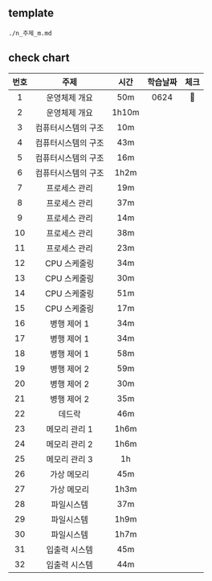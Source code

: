 ## template
```
./n_주제_m.md
```
## check chart
|번호|주제|시간|학습날짜|체크|
|:---:|:---:|:---:|:---:|:---:|
|1|운영체제 개요|50m|0624|💚|
|2|운영체제 개요|1h10m|| |
|3|컴퓨터시스템의 구조|10m|| |
|4|컴퓨터시스템의 구조|43m|| |
|5|컴퓨터시스템의 구조|16m|| |
|6|컴퓨터시스템의 구조|1h2m|| |
|7|프로세스 관리|19m|| |
|8|프로세스 관리|37m|| |
|9|프로세스 관리|14m|| |
|10|프로세스 관리|38m|| |
|11|프로세스 관리|23m|| |
|12|CPU 스케줄링|34m|| |
|13|CPU 스케줄링|30m|| |
|14|CPU 스케줄링|51m|| |
|15|CPU 스케줄링|17m|| |
|16|병행 제어 1|34m|| |
|17|병행 제어 1|34m|| |
|18|병행 제어 1|58m|| |
|19|병행 제어 2|59m|| |
|20|병행 제어 2|30m|| |
|21|병행 제어 2|35m|| |
|22|데드락|46m|| |
|23|메모리 관리 1|1h6m|| |
|24|메모리 관리 2|1h6m|| |
|25|메모리 관리 3|1h|| |
|26|가상 메모리|45m|| |
|27|가상 메모리|1h3m|| |
|28|파일시스템|37m|| |
|29|파일시스템|1h9m|| |
|30|파일시스템|1h7m|| |
|31|입출력 시스템|45m|| |
|32|입출력 시스템|44m|| |
